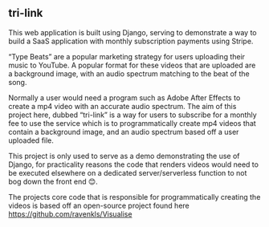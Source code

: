 ## tri-link

This web application is built using Django, serving to demonstrate a way to build a SaaS application with monthly subscription payments using Stripe.  

“Type Beats” are a popular marketing strategy for users uploading their music to YouTube. A popular format for these videos that are uploaded are a background image, with an audio spectrum matching to the beat of the song.  

Normally a user would need a program such as Adobe After Effects to create a mp4 video with an accurate audio spectrum. The aim of this project here, dubbed “tri-link” is a way for users to subscribe for a monthly fee to use the service which is to programmatically create mp4 videos that contain a background image, and an audio spectrum based off a user uploaded file.  

This project is only used to serve as a demo demonstrating the use of Django, for practicality reasons the code that renders videos would need to be executed elsewhere on a dedicated server/serverless function to not bog down the front end 😊.  

The projects core code that is responsible for programmatically creating the videos is based off an open-source project found here https://github.com/ravenkls/Visualise  
